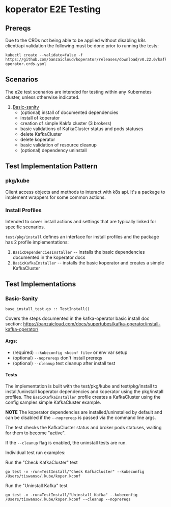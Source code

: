 # koperator E2E Testing

## Prereqs

Due to the CRDs not being able to be applied without disabling k8s client/api validation the following
must be done prior to running the tests:

```
kubectl create --validate=false -f https://github.com/banzaicloud/koperator/releases/download/v0.22.0/kafka-operator.crds.yaml
```

## Scenarios

The e2e test scenarios are intended for testing within any Kubernetes cluster, unless otherwise indicated.

1. [Basic-sanity](#Basic-Sanity)
   - (optional) install of documented dependencies
   - install of koperator
   - creation of simple Kakfa cluster (3 brokers)
   - basic validations of KafkaCluster status and pods statuses
   - delete KafkaCluster
   - delete koperator
   - basic validation of resource cleanup
   - (optional) dependency uninstall

## Test Implementation Pattern

### pkg/kube

Client access objects and methods to interact with k8s api.  It's a package to implement wrappers for
some common actions.

### Install Profiles

Intended to cover install actions and settings that are typically linked for specific scenarios.

`test/pkg/install` defines an interface for install profiles and the package has 2 profile implementations:
1. `BasicDependenciesInstaller` -- installs the basic dependencies documented in the koperator docs
2. `BasicKafkaInstaller` -- installs the basic koperator and creates a simple KafkaCluster

## Test Implementations

### Basic-Sanity

`base_install_test.go :: TestInstall()`

Covers the steps documented in the kafka-operator basic install doc section:
https://banzaicloud.com/docs/supertubes/kafka-operator/install-kafka-operator/

#### Args:
- (required) `--kubeconfig <kconf file>` or env var setup
- (optional) `--noprereqs` don't install prereqs
- (optional) `--cleanup` test cleanup after install test

#### Tests

The implementation is built with the test/pkg/kube and test/pkg/install to install/uninstall
koperator dependencies and koperator using the pkg/install profiles.  The `BasicKafkaInstaller` profile
creates a KafkaCluster using the config samples simple KafkaCluster example.

**NOTE** The koperator dependencies are installed/uninstalled by default and can be disabled if the
`--noprereqs` is passed via the command line args.

The test checks the KafkaCluster status and broker pods statuses, waiting for them to become "active".

If the `--cleanup` flag is enabled, the uninstall tests are run.

Individual test run examples:

Run the "Check KafkaCluster" test
```
go test -v -run=TestInstall/"Check KafkaCluster" --kubeconfig /Users/tiswanso/.kube/koper.kconf
```

Run the "Uninstall Kafka" test
```
go test -v -run=TestInstall/"Uninstall Kafka" --kubeconfig /Users/tiswanso/.kube/koper.kconf --cleanup --noprereqs
```

